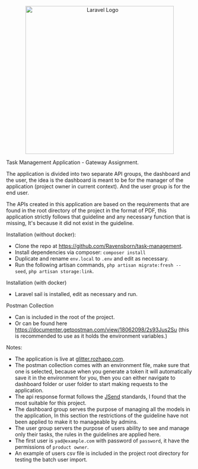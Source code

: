 <p align="center"><a href="https://laravel.com" target="_blank"><img src="https://raw.githubusercontent.com/laravel/art/master/logo-lockup/5%20SVG/2%20CMYK/1%20Full%20Color/laravel-logolockup-cmyk-red.svg" width="400" alt="Laravel Logo"></a></p>

Task Management Application - Gateway Assignment.

The application is divided into two separate API groups, the dashboard and the user, the idea is the dashboard is meant to be for the manager of the application (project owner in current context).
And the user group is for the end user.

The APIs created in this application are based on the requirements that are found in the root directory of the project in the format of PDF, this application strictly follows that guideline and any necessary function that is missing, It's because it did not exist in the guideline.

Installation (without docker):
- Clone the repo at https://github.com/Ravensborn/task-management.
- Install dependencies via composer: `composer install`
- Duplicate and rename `env.local` to `.env` and edit as necessary.
- Run the following artisan commands, `php artisan migrate:fresh --seed`, `php artisan storage:link`.

Installation (with docker)
- Laravel sail is installed, edit as necessary and run.

Postman Collection
- Can is included in the root of the project.
- Or can be found here https://documenter.getpostman.com/view/18062098/2s93Jus2Su (this is recommended to use as it holds the environment variables.)


Notes:
- The application is live at <a href="task-management.rozhapp.com">glitter.rozhapp.com</a>.
- The postman collection comes with an environment file, make sure that one is selected, because when you generate a token it will automatically save it in the environment for you, then you can either navigate to dashboard folder or user folder to start making requests to the application.
- The api response format follows the <a href="https://github.com/omniti-labs/jsend">JSend</a> standards, I found that the most suitable for this project.
- The dashboard group serves the purpose of managing all the models in the application, In this section the restrictions of the guideline have not been applied to make it to manageable by admins.
- The user group servers the purpose of users ability to see and manage only their tasks, the rules in the guidelines are applied here.
- The first user is `yad@example.com` with password of `password`, it have the permissions of `product owner`.
- An example of users csv file is included in the project root directory for testing the batch user import.
